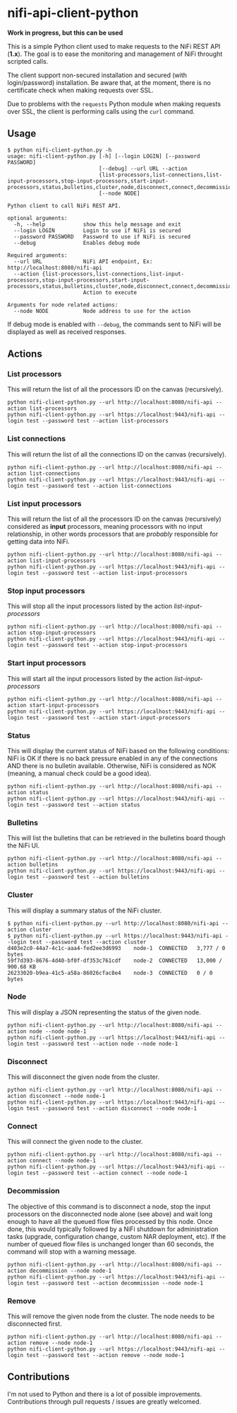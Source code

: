 # nifi-api-client-python

**Work in progress, but this can be used**

This is a simple Python client used to make requests to the NiFi REST API (**1.x**). The goal is to ease the monitoring and management of NiFi throught scripted calls.

The client support non-secured installation and secured (with login/password) installation. Be aware that, at the moment, there is no certificate check when making requests over SSL.

Due to problems with the ``requests`` Python module when making requests over SSL, the client is performing calls using the ``curl`` command.

## Usage

```shell
$ python nifi-client-python.py -h
usage: nifi-client-python.py [-h] [--login LOGIN] [--password PASSWORD]
                             [--debug] --url URL --action
                             {list-processors,list-connections,list-input-processors,stop-input-processors,start-input-processors,status,bulletins,cluster,node,disconnect,connect,decommission,remove}
                             [--node NODE]

Python client to call NiFi REST API.

optional arguments:
  -h, --help            show this help message and exit
  --login LOGIN         Login to use if NiFi is secured
  --password PASSWORD   Password to use if NiFi is secured
  --debug               Enables debug mode

Required arguments:
  --url URL             NiFi API endpoint, Ex: http://localhost:8080/nifi-api
  --action {list-processors,list-connections,list-input-processors,stop-input-processors,start-input-processors,status,bulletins,cluster,node,disconnect,connect,decommission}
                        Action to execute

Arguments for node related actions:
  --node NODE           Node address to use for the action
```

If debug mode is enabled with ``--debug``, the commands sent to NiFi will be displayed as well as received responses.

## Actions
### List processors
This will return the list of all the processors ID on the canvas (recursively).
```shell
python nifi-client-python.py --url http://localhost:8080/nifi-api --action list-processors
python nifi-client-python.py --url https://localhost:9443/nifi-api --login test --password test --action list-processors
```

### List connections
This will return the list of all the connections ID on the canvas (recursively).
```shell
python nifi-client-python.py --url http://localhost:8080/nifi-api --action list-connections
python nifi-client-python.py --url https://localhost:9443/nifi-api --login test --password test --action list-connections
```

### List input processors
This will return the list of all the processors ID on the canvas (recursively) considered as **input** processors, meaning processors with no input relationship, in other words processors that are *probably* responsible for getting data into NiFi.
```shell
python nifi-client-python.py --url http://localhost:8080/nifi-api --action list-input-processors
python nifi-client-python.py --url https://localhost:9443/nifi-api --login test --password test --action list-input-processors
```

### Stop input processors
This will stop all the input processors listed by the action *list-input-processors*
```shell
python nifi-client-python.py --url http://localhost:8080/nifi-api --action stop-input-processors
python nifi-client-python.py --url https://localhost:9443/nifi-api --login test --password test --action stop-input-processors
```

### Start input processors
This will start all the input processors listed by the action *list-input-processors*
```shell
python nifi-client-python.py --url http://localhost:8080/nifi-api --action start-input-processors
python nifi-client-python.py --url https://localhost:9443/nifi-api --login test --password test --action start-input-processors
```

### Status
This will display the current status of NiFi based on the following conditions: NiFi is OK if there is no back pressure enabled in any of the connections AND there is no bulletin available. Otherwise, NiFi is considered as NOK (meaning, a manual check could be a good idea).
```shell
python nifi-client-python.py --url http://localhost:8080/nifi-api --action status
python nifi-client-python.py --url https://localhost:9443/nifi-api --login test --password test --action status
```

### Bulletins
This will list the bulletins that can be retrieved in the bulletins board though the NiFi UI.
```shell
python nifi-client-python.py --url http://localhost:8080/nifi-api --action bulletins
python nifi-client-python.py --url https://localhost:9443/nifi-api --login test --password test --action bulletins
```

### Cluster
This will display a summary status of the NiFi cluster.
```shell
$ python nifi-client-python.py --url http://localhost:8080/nifi-api --action cluster
$ python nifi-client-python.py --url https://localhost:9443/nifi-api --login test --password test --action cluster
d403e2c0-44a7-4c1c-aaa4-fed2ee3d6993	node-1	CONNECTED	3,777 / 0 bytes
59f7d393-8676-4d40-bf0f-df353c761cdf	node-2	CONNECTED	13,000 / 900.68 KB
26233020-b9ea-41c5-a58a-86026cfac8e4	node-3	CONNECTED	0 / 0 bytes
```

### Node
This will display a JSON representing the status of the given node.
```shell
python nifi-client-python.py --url http://localhost:8080/nifi-api --action node --node node-1
python nifi-client-python.py --url https://localhost:9443/nifi-api --login test --password test --action node --node node-1
```

### Disconnect
This will disconnect the given node from the cluster.
```shell
python nifi-client-python.py --url http://localhost:8080/nifi-api --action disconnect --node node-1
python nifi-client-python.py --url https://localhost:9443/nifi-api --login test --password test --action disconnect --node node-1
```

### Connect
This will connect the given node to the cluster.
```shell
python nifi-client-python.py --url http://localhost:8080/nifi-api --action connect --node node-1
python nifi-client-python.py --url https://localhost:9443/nifi-api --login test --password test --action connect --node node-1
```

### Decommission
The objective of this command is to disconnect a node, stop the input processors on the disconnected node alone (see above) and wait long enough to have all the queued flow files processed by this node. Once done, this would typically followed by a NiFi shutdown for administration tasks (upgrade, configuration change, custom NAR deployment, etc). If the number of queued flow files is unchanged longer than 60 seconds, the command will stop with a warning message.
```shell
python nifi-client-python.py --url http://localhost:8080/nifi-api --action decommission --node node-1
python nifi-client-python.py --url https://localhost:9443/nifi-api --login test --password test --action decommission --node node-1
```

### Remove
This will remove the given node from the cluster. The node needs to be disconnected first.
```shell
python nifi-client-python.py --url http://localhost:8080/nifi-api --action remove --node node-1
python nifi-client-python.py --url https://localhost:9443/nifi-api --login test --password test --action remove --node node-1
```

## Contributions
I'm not used to Python and there is a lot of possible improvements. Contributions through pull requests / issues are greatly welcomed.
